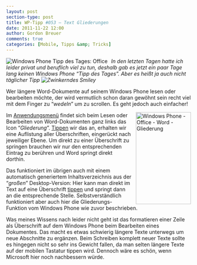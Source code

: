 ```yaml
---
layout: post
section-type: post
title: WP-Tipp #053 – Text Gliederungen
date: 2011-11-22 12:00
author: Gordon Breuer
comments: true
categories: [Mobile, Tipps &amp; Tricks]
---
```

<p><img style="margin: 0px 10px 0px 0px; display: inline; float: left" title="" alt="Windows Phone Tipp des Tages: Office" align="left" src="http://anheledirwp.blob.core.windows.net/wordpress/2011/11/office1.png" /></p>  <p><em>In den letzten Tagen hatte ich leider privat und beruflich viel zu tun, deshalb gab es jetzt ein paar Tage lang keinen Windows Phone “Tipp des Tages”. Aber es heißt ja auch nicht täglicher Tipp <img style="border-bottom-style: none; border-left-style: none; border-top-style: none; border-right-style: none" class="wlEmoticon wlEmoticon-winkingsmile" alt="Zwinkerndes Smiley" src="http://anheledirwp.blob.core.windows.net/wordpress/2011/11/wlEmoticon-winkingsmile2.png" /></em></p>  <p>Wer längere Word-Dokumente auf seinem Windows Phone lesen oder bearbeiten möchte, der wird vermutlich schon daran gewöhnt sein recht viel mit dem Finger zu “<em>wedeln</em>” um zu scrollen. Es geht jedoch auch einfacher!</p>  <p><img style="margin: 0px 0px 0px 10px; display: inline; float: right" title="" alt="Windows Phone - Office - Word - Gliederung" align="right" src="http://anheledirwp.blob.core.windows.net/wordpress/2011/11/6382373215_db4cdc0f35.jpg" width="150" height="250" />Im <a href="/post/2011/09/05/WP7-Tipp-002-%E2%80%93-Das-Anwendungs-und-Kontextmenu.aspx">Anwendungsmenü</a> findet sich beim Lesen oder Bearbeiten von Word-Dokumenten ganz links das Icon “<em>Gliederung</em>”. <a href="/post/2011/09/12/WP7-Tipp-007-%E2%80%93-Standard-Gesten.aspx">Tippen</a> wir das an, erhalten wir eine Auflistung aller Überschriften, eingerückt nach jeweiliger Ebene. Um direkt zu einer Überschrift zu springen brauchen wir nur den entsprechenden Eintrag zu berühren und Word springt direkt dorthin.</p>  <p>Das funktioniert im übrigen auch mit einem automatisch generiertem Inhaltsverzeichnis aus der “<em>großen</em>” Desktop-Version: Hier kann man direkt im Text auf eine Überschrift <a href="/post/2011/09/12/WP7-Tipp-007-%E2%80%93-Standard-Gesten.aspx">tippen</a> und springt dann an die entsprechende Stelle. Selbstverständlich funktioniert aber auch hier die Gliederungs-Funktion vom Windows Phone wie zuvor beschrieben.</p>  <p>Was meines Wissens nach leider nicht geht ist das formatieren einer Zeile als Überschrift auf dem Windows Phone beim Bearbeiten eines Dokumentes. Das macht es etwas schwierig längere Texte unterwegs um neue Abschnitte zu ergänzen. Beim Schreiben komplett neuer Texte sollte es hingegen nicht so sehr ins Gewicht fallen, da man selten längere Texte auf der mobilen Tastatur tippen wird. Dennoch wäre es schön, wenn Microsoft hier noch nachbessern würde.</p>
